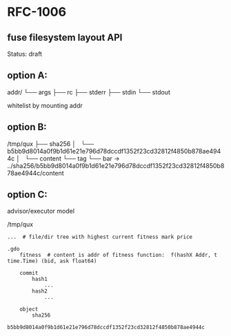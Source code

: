 # RFC-1006
## fuse filesystem layout API

Status: draft

## option A:

addr/
└── args
    ├── rc
    ├── stderr
    ├── stdin
    └── stdout

whitelist by mounting addr 

## option B:

/tmp/qux
├── sha256
│   └── b5bb9d8014a0f9b1d61e21e796d78dccdf1352f23cd32812f4850b878ae4944c
│       └── content
└── tag
    └── bar -> ../sha256/b5bb9d8014a0f9b1d61e21e796d78dccdf1352f23cd32812f4850b878ae4944c/content

## option C:

advisor/executor model

/tmp/qux

    ...  # file/dir tree with highest current fitness mark price

    .gdo
        fitness  # content is addr of fitness function:  f(hashX Addr, t time.Time) (bid, ask float64)

        commit
            hash1
                ...
            hash2
                ...

        object
            sha256
                b5bb9d8014a0f9b1d61e21e796d78dccdf1352f23cd32812f4850b878ae4944c


